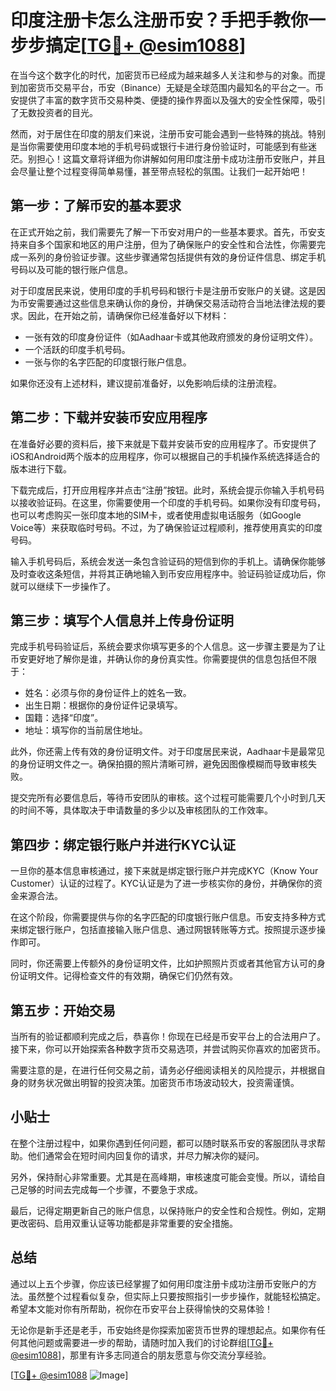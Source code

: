 # 印度注册卡怎么注册币安？手把手教你一步步搞定[[TG💪+ @esim1088](https://t.me/s/esim1088)]

在当今这个数字化的时代，加密货币已经成为越来越多人关注和参与的对象。而提到加密货币交易平台，币安（Binance）无疑是全球范围内最知名的平台之一。币安提供了丰富的数字货币交易种类、便捷的操作界面以及强大的安全性保障，吸引了无数投资者的目光。

然而，对于居住在印度的朋友们来说，注册币安可能会遇到一些特殊的挑战。特别是当你需要使用印度本地的手机号码或银行卡进行身份验证时，可能感到有些迷茫。别担心！这篇文章将详细为你讲解如何用印度注册卡成功注册币安账户，并且会尽量让整个过程变得简单易懂，甚至带点轻松的氛围。让我们一起开始吧！

## 第一步：了解币安的基本要求

在正式开始之前，我们需要先了解一下币安对用户的一些基本要求。首先，币安支持来自多个国家和地区的用户注册，但为了确保账户的安全性和合法性，你需要完成一系列的身份验证步骤。这些步骤通常包括提供有效的身份证件信息、绑定手机号码以及可能的银行账户信息。

对于印度居民来说，使用印度的手机号码和银行卡是注册币安账户的关键。这是因为币安需要通过这些信息来确认你的身份，并确保交易活动符合当地法律法规的要求。因此，在开始之前，请确保你已经准备好以下材料：

- 一张有效的印度身份证件（如Aadhaar卡或其他政府颁发的身份证明文件）。
- 一个活跃的印度手机号码。
- 一张与你的名字匹配的印度银行账户信息。

如果你还没有上述材料，建议提前准备好，以免影响后续的注册流程。

## 第二步：下载并安装币安应用程序

在准备好必要的资料后，接下来就是下载并安装币安的应用程序了。币安提供了iOS和Android两个版本的应用程序，你可以根据自己的手机操作系统选择适合的版本进行下载。

下载完成后，打开应用程序并点击“注册”按钮。此时，系统会提示你输入手机号码以接收验证码。在这里，你需要使用一个印度的手机号码。如果你没有印度号码，也可以考虑购买一张印度本地的SIM卡，或者使用虚拟电话服务（如Google Voice等）来获取临时号码。不过，为了确保验证过程顺利，推荐使用真实的印度号码。

输入手机号码后，系统会发送一条包含验证码的短信到你的手机上。请确保你能够及时查收这条短信，并将其正确地输入到币安应用程序中。验证码验证成功后，你就可以继续下一步操作了。

## 第三步：填写个人信息并上传身份证明

完成手机号码验证后，系统会要求你填写更多的个人信息。这一步骤主要是为了让币安更好地了解你是谁，并确认你的身份真实性。你需要提供的信息包括但不限于：

- 姓名：必须与你的身份证件上的姓名一致。
- 出生日期：根据你的身份证件记录填写。
- 国籍：选择“印度”。
- 地址：填写你的当前居住地址。

此外，你还需上传有效的身份证明文件。对于印度居民来说，Aadhaar卡是最常见的身份证明文件之一。确保拍摄的照片清晰可辨，避免因图像模糊而导致审核失败。

提交完所有必要信息后，等待币安团队的审核。这个过程可能需要几个小时到几天的时间不等，具体取决于申请数量的多少以及审核团队的工作效率。

## 第四步：绑定银行账户并进行KYC认证

一旦你的基本信息审核通过，接下来就是绑定银行账户并完成KYC（Know Your Customer）认证的过程了。KYC认证是为了进一步核实你的身份，并确保你的资金来源合法。

在这个阶段，你需要提供与你的名字匹配的印度银行账户信息。币安支持多种方式来绑定银行账户，包括直接输入账户信息、通过网银转账等方式。按照提示逐步操作即可。

同时，你还需要上传额外的身份证明文件，比如护照照片页或者其他官方认可的身份证明文件。记得检查文件的有效期，确保它们仍然有效。

## 第五步：开始交易

当所有的验证都顺利完成之后，恭喜你！你现在已经是币安平台上的合法用户了。接下来，你可以开始探索各种数字货币交易选项，并尝试购买你喜欢的加密货币。

需要注意的是，在进行任何交易之前，请务必仔细阅读相关的风险提示，并根据自身的财务状况做出明智的投资决策。加密货币市场波动较大，投资需谨慎。

## 小贴士

在整个注册过程中，如果你遇到任何问题，都可以随时联系币安的客服团队寻求帮助。他们通常会在短时间内回复你的请求，并尽力解决你的疑问。

另外，保持耐心非常重要。尤其是在高峰期，审核速度可能会变慢。所以，请给自己足够的时间去完成每一个步骤，不要急于求成。

最后，记得定期更新自己的账户信息，以保持账户的安全性和合规性。例如，定期更改密码、启用双重认证等功能都是非常重要的安全措施。

## 总结

通过以上五个步骤，你应该已经掌握了如何用印度注册卡成功注册币安账户的方法。虽然整个过程看似复杂，但实际上只要按照指引一步步操作，就能轻松搞定。希望本文能对你有所帮助，祝你在币安平台上获得愉快的交易体验！

无论你是新手还是老手，币安始终是你探索加密货币世界的理想起点。如果你有任何其他问题或需要进一步的帮助，请随时加入我们的讨论群组[[TG💪+ @esim1088](https://t.me/s/esim1088)]，那里有许多志同道合的朋友愿意与你交流分享经验。

[[TG💪+ @esim1088](https://t.me/s/esim1088) ![Image](https://i.postimg.cc/4NQfJmqS/Snipaste-2025-05-13-00-14-12.png)]